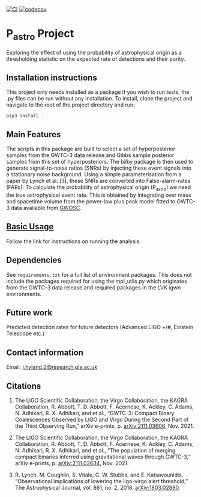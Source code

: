 [![CI](https://github.com/jhyland01/p_astro_project/actions/workflows/main.yaml/badge.svg)](https://github.com/jhyland01/p_astro_project/actions/workflows/main.yaml) 
[![codecov](https://codecov.io/gh/jhyland01/p_astro_project/branch/master/graph/badge.svg?token=L4NSGM7TN6)](https://codecov.io/gh/jhyland01/p_astro_project)

# P<sub>astro</sub> Project

Exploring the effect of using the probability of astrophysical origin as a thresholding statistic on the expected rate of detections and their purity.

## Installation instructions

This project only needs installed as a package if you wish to run tests, the .py files can be run without any installation.
To install, clone the project and navigate to the root of the project directory and run:
```console
pip3 install .
``` 

## Main Features

The scripts in this package are built to select a set of hyperposterior samples from the GWTC-3 data release and Gibbs sample posterior samples from this set of hyperposteriors.
The bilby package is then used to generate signal-to-noise ratios (SNRs) by injecting these event signals into a stationary noise background.
Using a simple parameterisation from a paper by Lynch et al. [3], these SNRs are converted into False-alarm-rates (FARs).
To calculate the probability of astrophysical origin (P<sub>astro</sub>) we need the true astrophysical event rate.
This is obtained by integrating over mass and spacetime volume from the power-law plus peak model fitted to GWTC-3 data available from [GWOSC](https://www.gw-openscience.org/).

## [Basic Usage](analysis/README.md)

Follow the link for instructions on running the analysis.

## Dependencies

See `requirements.txt` for a full list of environment packages.
This does not include the packages required for using the mpl_utils.py which originates from the GWTC-3 data release and required packages in the LVK igwn environments.

## Future work

Predicted detection rates for future detectors (Advanced LIGO +/#, Einstein Telescope etc.)

## Contact information

Email: j.hyland.2@research.gla.ac.uk

## Citations

1. The LIGO Scientific Collaboration, the Virgo Collaboration, the KAGRA Collaboration, R. Abbott,
T. D. Abbott, F. Acernese, K. Ackley, C. Adams, N. Adhikari, R. X. Adhikari, and et al.,
“GWTC-3: Compact Binary Coalescences Observed by LIGO and Virgo During the Second Part
of the Third Observing Run,” arXiv e-prints, p. [arXiv:2111.03606](https://arxiv.org/abs/2111.03606), Nov. 2021.

2. The LIGO Scientific Collaboration, the Virgo Collaboration, the KAGRA Collaboration, R. Abbott,
T. D. Abbott, F. Acernese, K. Ackley, C. Adams, N. Adhikari, R. X. Adhikari, and et al., “The
population of merging compact binaries inferred using gravitational waves through GWTC-3,”
arXiv e-prints, p. [arXiv:2111.03634](https://arxiv.org/abs/2111.03634), Nov. 2021.

3. R. Lynch, M. Coughlin, S. Vitale, C. W. Stubbs, and E. Katsavounidis, “Observational implications
of lowering the ligo-virgo alert threshold,” The Astrophysical Journal, vol. 861, no. 2, 2018. [arXiv:1803.02880](https://arxiv.org/abs/1803.02880).